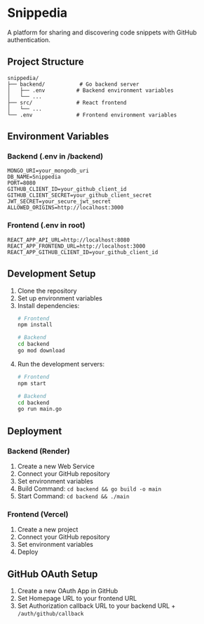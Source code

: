 # Snippedia

A platform for sharing and discovering code snippets with GitHub authentication.

## Project Structure

```
snippedia/
├── backend/           # Go backend server
│   ├── .env          # Backend environment variables
│   └── ...
├── src/              # React frontend
│   └── ...
└── .env              # Frontend environment variables
```

## Environment Variables

### Backend (.env in /backend)
```
MONGO_URI=your_mongodb_uri
DB_NAME=Snippedia
PORT=8080
GITHUB_CLIENT_ID=your_github_client_id
GITHUB_CLIENT_SECRET=your_github_client_secret
JWT_SECRET=your_secure_jwt_secret
ALLOWED_ORIGINS=http://localhost:3000
```

### Frontend (.env in root)
```
REACT_APP_API_URL=http://localhost:8080
REACT_APP_FRONTEND_URL=http://localhost:3000
REACT_APP_GITHUB_CLIENT_ID=your_github_client_id
```

## Development Setup

1. Clone the repository
2. Set up environment variables
3. Install dependencies:
   ```bash
   # Frontend
   npm install
   
   # Backend
   cd backend
   go mod download
   ```
4. Run the development servers:
   ```bash
   # Frontend
   npm start
   
   # Backend
   cd backend
   go run main.go
   ```

## Deployment

### Backend (Render)
1. Create a new Web Service
2. Connect your GitHub repository
3. Set environment variables
4. Build Command: `cd backend && go build -o main`
5. Start Command: `cd backend && ./main`

### Frontend (Vercel)
1. Create a new project
2. Connect your GitHub repository
3. Set environment variables
4. Deploy

## GitHub OAuth Setup
1. Create a new OAuth App in GitHub
2. Set Homepage URL to your frontend URL
3. Set Authorization callback URL to your backend URL + `/auth/github/callback` 